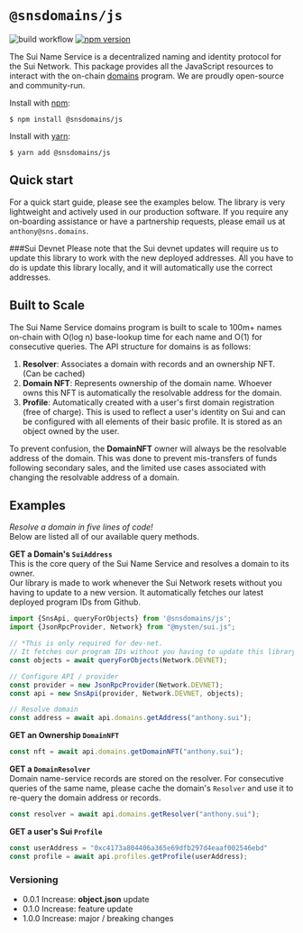 # `@snsdomains/js`

![build workflow](https://github.com/snsdomains/js/actions/workflows/tests.yml/badge.svg)
[![npm version](https://badge.fury.io/js/@snsdomains%2Fjs.svg)](https://badge.fury.io/js/@snsdomains%2Fjs)

The Sui Name Service is a decentralized naming and identity protocol for the Sui Network. This package provides all the JavaScript resources to
interact with the on-chain [domains](https://github.com/snsdomains/domains) program. We are proudly open-source and community-run.

Install with [npm](https://www.npmjs.com/):
```shell
$ npm install @snsdomains/js
```

Install with [yarn](https://yarnpkg.com):
```shell
$ yarn add @snsdomains/js
```

## Quick start

For a quick start guide, please see the examples below. The library is very
lightweight and actively used in our production software. If you require any on-boarding assistance or have a partnership requests,
please email us at `anthony@sns.domains`.

###Sui Devnet
Please note that the Sui devnet updates will require us to update this library to work with the new deployed addresses. All you have to do is update
this library locally, and it will automatically use the correct addresses.

## Built to Scale

The Sui Name Service domains program is built to scale to 100m+ names on-chain with O(log n) base-lookup time for each name and O(1) for consecutive queries. 
The API structure for domains is as follows:
1. **Resolver**: Associates a domain with records and an ownership NFT. (Can be cached)
2. **Domain NFT**: Represents ownership of the domain name. Whoever owns this NFT is automatically the resolvable address for the domain.
3. **Profile**: Automatically created with a user's first domain registration (free of charge). This is
used to reflect a user's identity on Sui and can be configured with all elements of their basic profile. It 
is stored as an object owned by the user.

To prevent confusion, the **DomainNFT** owner will always be the resolvable address of the domain.
This was done to prevent mis-transfers of funds following secondary sales, and the limited use cases
associated with changing the resolvable address of a domain.

## Examples
*Resolve a domain in five lines of code!* </br>
Below are listed all of our available query methods.

**GET a Domain's `SuiAddress`** <br/>
This is the core query of the Sui Name Service and resolves a domain to its owner. <br/>
Our library is made to work whenever the Sui Network resets without you having to update
to a new version. It automatically fetches our latest deployed program IDs from Github.

```typescript
import {SnsApi, queryForObjects} from '@snsdomains/js';
import {JsonRpcProvider, Network} from "@mysten/sui.js";

// *This is only required for dev-net.
// It fetches our program IDs without you having to update this library
const objects = await queryForObjects(Network.DEVNET);

// Configure API / provider
const provider = new JsonRpcProvider(Network.DEVNET);
const api = new SnsApi(provider, Network.DEVNET, objects);

// Resolve domain
const address = await api.domains.getAddress("anthony.sui");
```

**GET an Ownership `DomainNFT`**
```typescript
const nft = await api.domains.getDomainNFT("anthony.sui");
```

**GET a `DomainResolver`**<br/>
Domain name-service records are stored on the resolver.
For consecutive queries of the same name, please cache the domain's `Resolver` and use it
to re-query the domain address or records.
```typescript
const resolver = await api.domains.getResolver("anthony.sui");
```

**GET a user's Sui `Profile`**<br/>
```typescript
const userAddress = "0xc4173a804406a365e69dfb297d4eaaf002546ebd"
const profile = await api.profiles.getProfile(userAddress);
```





### Versioning
* 0.0.1 Increase: **object.json** update
* 0.1.0 Increase: feature update
* 1.0.0 Increase: major / breaking changes